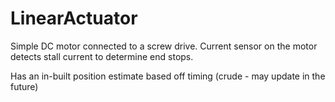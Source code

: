 # LinearActuator

Simple DC motor connected to a screw drive.  Current sensor on the motor detects stall current to determine end stops.

Has an in-built position estimate based off timing (crude - may update in the future)
